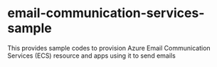 # email-communication-services-sample
This provides sample codes to provision Azure Email Communication Services (ECS) resource and apps using it to send emails

